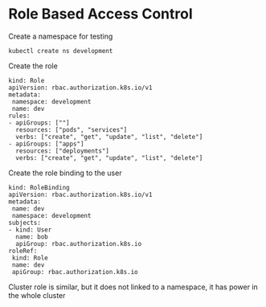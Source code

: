 # Role Based Access Control

Create a namespace for testing
```
kubectl create ns development
```

Create the role
```
kind: Role
apiVersion: rbac.authorization.k8s.io/v1
metadata:
 namespace: development
 name: dev
rules:
- apiGroups: [""]
  resources: ["pods", "services"]
  verbs: ["create", "get", "update", "list", "delete"]
- apiGroups: ["apps"]
  resources: ["deployments"]
  verbs: ["create", "get", "update", "list", "delete"]
```

Create the role binding to the user
```
kind: RoleBinding
apiVersion: rbac.authorization.k8s.io/v1
metadata:
 name: dev
 namespace: development
subjects:
- kind: User
  name: bob
  apiGroup: rbac.authorization.k8s.io
roleRef:
 kind: Role
 name: dev
 apiGroup: rbac.authorization.k8s.io
 ```
 
Cluster role is similar, but it does not linked to a namespace, it has power in the whole cluster